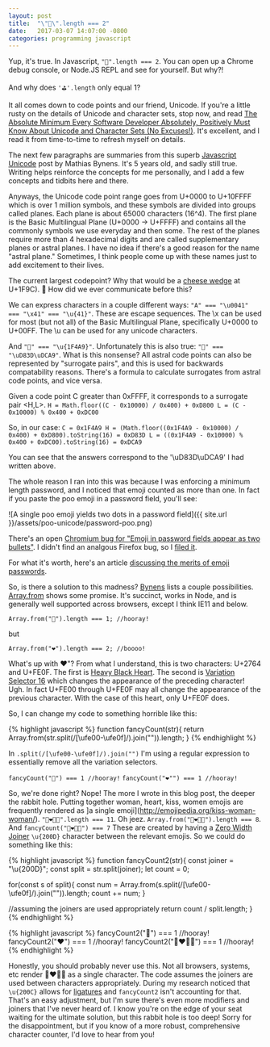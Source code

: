```yaml
---
layout: post
title:  "\"💩\".length === 2"
date:   2017-03-07 14:07:00 -0800
categories: programming javascript
---
```


Yup, it's true. In Javascript, `"💩".length === 2`. You can open up a Chrome debug console, or Node.JS REPL and see for yourself. But why?!

And why does `'⛳'.length` only equal 1?

It all comes down to code points and our friend, Unicode. If you're a little rusty on the details of Unicode and character sets, stop now, and read [The Absolute Minimum Every Software Developer Absolutely, Positively Must Know About Unicode and Character Sets (No Excuses!)](https://www.joelonsoftware.com/2003/10/08/the-absolute-minimum-every-software-developer-absolutely-positively-must-know-about-unicode-and-character-sets-no-excuses/). It's excellent, and I read it from time-to-time to refresh myself on details.

The next few paragraphs are summaries from this superb [Javascript Unicode](https://mathiasbynens.be/notes/javascript-unicode) post by Mathias Bynens. It's 5 years old, and sadly still true. Writing helps reinforce the concepts for me personally, and I add a few concepts and tidbits here and there.

Anyways, the Unicode code point range goes from U+0000 to U+10FFFF which is over 1 million symbols, and these symbols are divided into groups called planes. Each plane is about 65000 characters (16^4). The first plane is the Basic Multilingual Plane (U+0000 → U+FFFF) and contains all the commonly symbols we use everyday and then some. The rest of the planes require more than 4 hexadecimal digits and are called supplementary planes or astral planes. I have no idea if there's a good reason for the name "astral plane." Sometimes, I think people come up with these names just to add excitement to their lives. 

The current largest codepoint? Why that would be a [cheese wedge](https://codepoints.net/U+1F9C0) at U+1F9C).  🧀   How did we ever communicate before this?

We can express characters in a couple different ways: `"A" === "\u0041" === "\x41" === "\u{41}"`. These are escape sequences. The \x can be used for most (but not all) of the Basic Multilingual Plane, specifically U+0000 to U+00FF. The \u can be used for any unicode characters. 

And `"💩" === "\u{1F4A9}"`.  Unfortunately this is also true: `"💩" === "\uD83D\uDCA9"`. What is this nonsense? All astral code points can also be represented by "surrogate pairs", and this is used for backwards compatability reasons. There's a formula to calculate surrogates from astral code points, and vice versa. 

Given a code point C greater than 0xFFFF, it corresponds to a surrogate pair <H,L>.
`H = Math.floor((C - 0x10000) / 0x400) + 0xD800
L = (C - 0x10000) % 0x400 + 0xDC00`

So, in our case:
`C = 0x1F4A9
H = (Math.floor((0x1F4A9 - 0x10000) / 0x400) + 0xD800).toString(16) = 0xD83D
L = ((0x1F4A9 - 0x10000) % 0x400 + 0xDC00).toString(16) = 0xDCA9`

You can see that the answers correspond to the '\uD83D\uDCA9' I had written above.

The whole reason I ran into this was because I was enforcing a minimum length password, and I noticed that emoji counted as more than one. In fact if you paste the poo emoji in a password field, you'll see: 

![A single poo emoji yields two dots in a password field]({{ site.url }}/assets/poo-unicode/password-poo.png)

There's an open [Chromium bug for "Emoji in password fields appear as two bullets"](https://bugs.chromium.org/p/chromium/issues/detail?id=486880). I didn't find an analgous Firefox bug, so I [filed it](https://bugzilla.mozilla.org/show_bug.cgi?id=1345229).

For what it's worth, here's an article [discussing the merits of emoji passwords](https://medium.com/@hvost/why-you-should-not-use-emojis-in-your-passwords-b8db0607e169#.ee3f1qr43).

So, is there a solution to this madness? [Bynens](https://mathiasbynens.be/notes/javascript-unicode#accounting-for-astral-symbols) lists a couple possibilities. [Array.from](https://developer.mozilla.org/en-US/docs/Web/JavaScript/Reference/Global_Objects/Array/from) shows some promise. It's succinct, works in Node, and is generally well supported across browsers, except I think IE11 and below.

`Array.from("💩").length === 1; //hooray!`

but

`Array.from("❤️").length === 2; //boooo!`

What's up with ❤️"? From what I understand, this is two characters: U+2764 and U+FE0F. The first is [Heavy Black Heart](https://codepoints.net/U+2764). The second is [Variation Selector 16](https://codepoints.net/U+fe0f) which changes the appearance of the preceding character! Ugh. In fact U+FE00 through U+FE0F may all change the appearance of the previous character. With the case of this heart, only U+FE0F does.

So, I can change my code to something horrible like this:

{% highlight javascript %}
function fancyCount(str){
  return Array.from(str.split(/[\ufe00-\ufe0f]/).join("")).length;
}
{% endhighlight %}

In `.split(/[\ufe00-\ufe0f]/).join("")` I'm using a regular expression to essentially remove all the variation selectors.

`fancyCount("💩") === 1 //hooray!`
`fancyCount("❤️"") === 1 //hooray!`

So, we're done right? Nope! The more I wrote in this blog post, the deeper the rabbit hole. Putting together woman, heart, kiss, women emojis are frequently rendered as ]a single emoji](http://emojipedia.org/kiss-woman-woman/). `"👩‍❤️‍💋‍👩".length === 11`.  Oh jeez. `Array.from("👩‍❤️‍💋‍👩").length === 8`. And `fancyCount("👩‍❤️‍💋‍👩") === 7` These are created by having a [Zero Width Joiner](https://codepoints.net/U+200D) `\u{200D}` character between the relevant emojis. So we could do something like this:

{% highlight javascript %}
function fancyCount2(str){
  const joiner = "\u{200D}";
  const split = str.split(joiner);
  let count = 0;

  for(const s of split){
    const num = Array.from(s.split(/[\ufe00-\ufe0f]/).join("")).length;
    count += num;
  }

  //assuming the joiners are used appropriately
  return count / split.length;
}
{% endhighlight %}

{% highlight javascript %}
fancyCount2("💩") === 1 //hooray!
fancyCount2("❤️") === 1 //hooray!
fancyCount2("👩‍❤️‍💋‍👩") === 1 //hooray!
{% endhighlight %}

Honestly, you should probably never use this. Not all browsers, systems, etc render 👩‍❤️‍💋‍👩  as a single character. The code assumes the joiners are used between characters appropriately. During my research noticed that `\u{200C}` allows for [ligatures](http://ilovetypography.com/2007/09/09/decline-and-fall-of-the-ligature/) and `fancyCount2` isn't accounting for that. That's an easy adjustment, but I'm sure there's even more modifiers and joiners that I've never heard of. I know you're on the edge of your seat waiting for the ultimate solution, but this rabbit hole is too deep! Sorry for the disappointment, but if you know of a more robust, comprehensive character counter, I'd love to hear from you!
